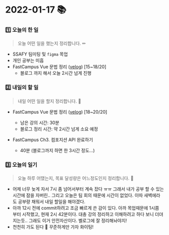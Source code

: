 # 2022-01-17 📚

### 1️⃣ 오늘의 한 일 

> 오늘 어떤 일을 했는지 정리합니다. ✏

- SSAFY 팀미팅 및 `figma` 목업
- 개인 공부는 미흡
- FastCampus Vue 문법 정리 ([velog](https://velog.io/@onehousesilver)) [15~18/20] 
  - 블로그 까지 해서 오늘 2시간 넘게 진행


### 2️⃣ 내일의 할 일

> 내일 어떤 일을 할지 정리합니다. 🌟

- FastCampus Vue 문법 정리 ([velog](https://velog.io/@onehousesilver)) [18~20/20]
  - 남은 강의 시간: 30분
  - 블로그 정리 시간: 약 2시간 넘게 소요 예정

- FastCampus Ch3. 컴포지션 API 완료하기
  - 40분 (블로그까지 하면 한 3시간 정도...)

### 3️⃣ 오늘의 일기

> 오늘 하루 어땠는지, 목표 달성량은 어느정도인지 정리합니다. 🎯

- 어제 너무 늦게 자서 7시 좀 넘어서부터 계속 잤다 ㅠㅠ 그래서 내가 공부 할 수 있는 시간에 잠을 자버린.. 그리고 오늘은 팀 회의 때문에 시간이 없었다. 이따 새벽에라도 공부량 채워서 내일 할일을 해야겠다.
- 아까 12시 전에 commit하려고 조금 빠르게 쓴 감이 있다. 아까 목업때문에 1시쯤 부터 시작했고, 현재 2시 42분이다. 대충 강의 정리하고 이해하려고 하다 보니 더뎌지는듯.. 그래도 이거 안전자산이다. 벨로그에 잘 정리해놔야지!
- 천천히 가도 된다 🐢 꾸준하게만 가자 화이팅!

